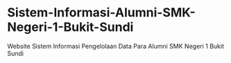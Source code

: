 # Sistem-Informasi-Alumni-SMK-Negeri-1-Bukit-Sundi
Website Sistem Informasi Pengelolaan Data Para Alumni SMK Negeri 1 Bukit Sundi
